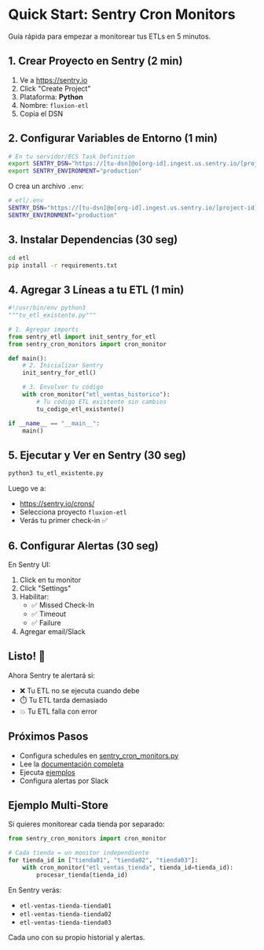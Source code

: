 # Quick Start: Sentry Cron Monitors

Guía rápida para empezar a monitorear tus ETLs en 5 minutos.

## 1. Crear Proyecto en Sentry (2 min)

1. Ve a https://sentry.io
2. Click "Create Project"
3. Plataforma: **Python**
4. Nombre: `fluxion-etl`
5. Copia el DSN

## 2. Configurar Variables de Entorno (1 min)

```bash
# En tu servidor/ECS Task Definition
export SENTRY_DSN="https://[tu-dsn]@o[org-id].ingest.us.sentry.io/[project-id]"
export SENTRY_ENVIRONMENT="production"
```

O crea un archivo `.env`:

```bash
# etl/.env
SENTRY_DSN="https://[tu-dsn]@o[org-id].ingest.us.sentry.io/[project-id]"
SENTRY_ENVIRONMENT="production"
```

## 3. Instalar Dependencias (30 seg)

```bash
cd etl
pip install -r requirements.txt
```

## 4. Agregar 3 Líneas a tu ETL (1 min)

```python
#!/usr/bin/env python3
"""tu_etl_existente.py"""

# 1. Agregar imports
from sentry_etl import init_sentry_for_etl
from sentry_cron_monitors import cron_monitor

def main():
    # 2. Inicializar Sentry
    init_sentry_for_etl()

    # 3. Envolver tu código
    with cron_monitor("etl_ventas_historico"):
        # Tu código ETL existente sin cambios
        tu_codigo_etl_existente()

if __name__ == "__main__":
    main()
```

## 5. Ejecutar y Ver en Sentry (30 seg)

```bash
python3 tu_etl_existente.py
```

Luego ve a:
- https://sentry.io/crons/
- Selecciona proyecto `fluxion-etl`
- Verás tu primer check-in ✅

## 6. Configurar Alertas (30 seg)

En Sentry UI:
1. Click en tu monitor
2. Click "Settings"
3. Habilitar:
   - ✅ Missed Check-In
   - ✅ Timeout
   - ✅ Failure
4. Agregar email/Slack

## Listo! 🎉

Ahora Sentry te alertará si:
- ❌ Tu ETL no se ejecuta cuando debe
- ⏱️ Tu ETL tarda demasiado
- 💥 Tu ETL falla con error

## Próximos Pasos

- Configura schedules en [sentry_cron_monitors.py](../core/sentry_cron_monitors.py)
- Lee la [documentación completa](./SENTRY_CRON_MONITORS_SETUP.md)
- Ejecuta [ejemplos](../examples/etl_with_cron_monitor.py)
- Configura alertas por Slack

## Ejemplo Multi-Store

Si quieres monitorear cada tienda por separado:

```python
from sentry_cron_monitors import cron_monitor

# Cada tienda = un monitor independiente
for tienda_id in ["tienda01", "tienda02", "tienda03"]:
    with cron_monitor("etl_ventas_tienda", tienda_id=tienda_id):
        procesar_tienda(tienda_id)
```

En Sentry verás:
- `etl-ventas-tienda-tienda01`
- `etl-ventas-tienda-tienda02`
- `etl-ventas-tienda-tienda03`

Cada uno con su propio historial y alertas.
